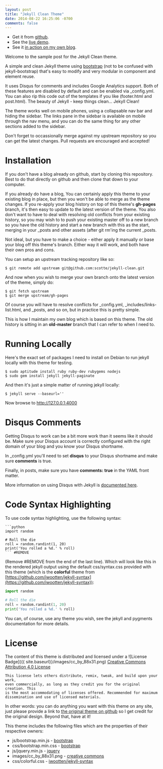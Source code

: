 ```yaml
---
layout: post
title: "Jekyll Clean Theme"
date: 2014-08-22 16:25:06 -0700
comments: false
---
```


* Get it from [github](https://github.com/scotte/jekyll-clean).
* See the [live demo](https://scotte.github.io/jekyll-clean).
* See it [in action on my own blog](https://scotte.github.io).

Welcome to the sample post for the Jekyll Clean theme.

A simple and clean Jekyll theme using [bootstrap](http://getbootstrap.com)
(not to be confused with jekyll-bootstrap) that's easy to modify and very
modular in component and element reuse.

It uses Disqus for comments and includes Google Analytics support. Both of
these features are disabled by default and can be enabled via \_config.yml. You
can also rip this code out of the templates if you like (footer.html and post.html).
The beauty of Jekyll - keep things clean... Jekyll Clean!

The theme works well on mobile phones, using a collapsable nav bar and hiding the
sidebar. The links pane in the sidebar is available on mobile through the nav menu,
and you can do the same thing for any other sections added to the sidebar.

Don't forget to occassionally merge against my upstream repository so you can get
the latest changes. Pull requests are encouraged and accepted!

Installation
============

If you don't have a blog already on github, start by cloning this repository.
Best to do that directly on github and then clone that down to your computer.

If you already do have a blog, You can certainly apply this theme to your existing
blog in place, but then you won't be able to merge as the theme changes. If you
re-apply your blog history on top of this theme's **gh-pages** branch, it's then
easy to update to the latest version of the theme. You also don't want to have to
deal with resolving old conflicts from your existing history, so you may wish to to
push your existing master off to a new branch so you have the old history and start
a new branch with this as the start, merging in your \_posts and other assets (after
git rm'ing the current \_posts.

Not ideal, but you have to make a choice - either apply it manually or base your
blog off this theme's branch. Either way it will work, and both have their own
pros and cons.

You can setup an upstream tracking repository like so:

```
$ git remote add upstream git@github.com:scotte/jekyll-clean.git
```
And now when you wish to merge your own branch onto the latest version of the
theme, simply do:

```
$ git fetch upstream
$ git merge upstream/gh-pages
```

Of course you will have to resolve conflicts for \_config.yml, \_includes/links-list.html,
and \_posts, and so on, but in practice this is pretty simple.

This is how I maintain my own blog which is based on this theme. The old history is
sitting in an **old-master** branch that I can refer to when I need to.

Running Locally
===============

Here's the exact set of packages I need to install on Debian to run jekyll
locally with this theme for testing.

```
$ sudo aptitude install ruby ruby-dev rubygems nodejs
$ sudo gem install jekyll jekyll-paginate
```

And then it's just a simple matter of running jekyll locally:

```
$ jekyll serve --baseurl=''
```

Now browse to http://127.0.0.1:4000

Disqus Comments
===============

Getting Disqus to work can be a bit more work than it seems like it should be.
Make sure your Disqus account is correctly configured with the right domain
of your blog and you know your Disqus shortname.

In _config.yml you'll need to set **disqus** to your Disqus shortname and
make sure **comments** is true.

Finally, in posts, make sure you have **comments: true** in the YAML front
matter.

More information on using Disqus with Jekyll is
[documented here](https://help.disqus.com/customer/portal/articles/472138-jekyll-installation-instructions).

Code Syntax Highlighting
========================

To use code syntax highlighting, use the following syntax:

```
```python
import random

# Roll the die
roll = random.randint(1, 20)
print('You rolled a %d.' % roll)
``` #REMOVE
```

(Remove #REMOVE from the end of the last line). Which will look like this in
the rendered jekyll output using the default css/syntax.css provided with this
theme (which is the **colorful** theme from [https://github.com/iwootten/jekyll-syntax](https://github.com/iwootten/jekyll-syntax)):

```python
import random

# Roll the die
roll = random.randint(1, 20)
print('You rolled a %d.' % roll)
```

You can, of course, use any theme you wish, see the jekyll and pygments
documentation for more details.

License
=======

The content of this theme is distributed and licensed under a
![License Badge]({{ site.baseurl}}/images/cc_by_88x31.png)
[Creative Commons Attribution 4.0 License](https://creativecommons.org/licenses/by/4.0/legalcode)

    This license lets others distribute, remix, tweak, and build upon your work,
    even commercially, as long as they credit you for the original creation. This
    is the most accommodating of licenses offered. Recommended for maximum
    dissemination and use of licensed materials.

In other words: you can do anything you want with this theme on any site, just please
provide a link to [the original theme on github](https://github.com/scotte/jekyll-clean)
so I get credit for the original design. Beyond that, have at it!

This theme includes the following files which are the properties of their
respective owners:

* js/bootstrap.min.js - [bootstrap](http://getbootstrap.com)
* css/bootstrap.min.css - [bootstrap](http://getbootstrap.com)
* js/jquery.min.js - [jquery](https://jquery.com)
* images/cc_by_88x31.png - [creative commons](https://creativecommons.org)
* css/colorful.css - [iwootten/jekyll-syntax](https://github.com/iwootten/jekyll-syntax)
